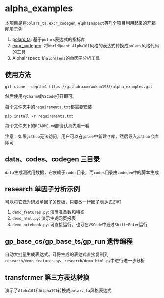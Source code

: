 # alpha_examples

本项目是将`polars_ta`, `expr_codegen`, `AlphaInspect`等几个项目利用起来的开箱即用示例

1. [polars_ta](https://github.com/wukan1986/polars_ta): 基于`polars`表达式的指标库
2. [expr_codegen](https://github.com/wukan1986/expr_codegen): 将`WorldQuant Alpha101`风格的表达式转换成`polars`风格代码的工具
3. [AlphaInspect](https://github.com/wukan1986/AlphaInspect): 仿`alphalens`的单因子分析工具

## 使用方法

```commandline
git clone --depth=1 https://github.com/wukan1986/alpha_examples.git
```

然后使用`PyCharm`或`VSCode`打开即可。

每个文件夹中的`requirements.txt`都需要安装

```commandline
pip install -r requirements.txt
```

每个文件夹下的`README.md`都请认真先看一看

注意：如果`github`无法访问，用户可以在`gitee`中新建仓库，然后导入`github`仓库即可

## data、codes、codegen 三目录

`data`生成测试用数据，它依赖于`codes`目录，而`codes`目录由`codegen`中的脚本生成

## research 单因子分析示例

可以将它做为研发单因子的模板，只要改一行因子表达式即可

1. `demo_features.py`: 演示准备数和特征
2. `demo_html.py`: 演示生成网页报表
3. `demo_notebook.py`: 可直接运行。也可在`VSCode`中通过`Shift+Enter`运行

## gp_base_cs/gp_base_ts/gp_run 遗传编程

自动大批量生成表达式。可将生成的表达式直接复制到`research/demo_features.py`、`research/demo_html.py`中进行进一步分析

## transformer 第三方表达转换

演示了`Alpha101`和`Alpha191`转换成`polars_ta`风格表达式